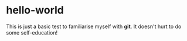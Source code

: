 # hello-world
This is just a basic test to familiarise myself with **git**. It doesn't hurt to do some self-education!
